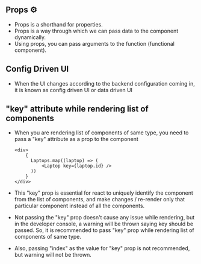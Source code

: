 <!-- Tech Zone App Design -->
<!-- https://excalidraw.com/#json=ISjPeH7jxdYkViFAPShCT,fM3eqk317S5AAlCTYhDY1Q -->

## Props ⚙

- Props is a shorthand for properties.
- Props is a way through which we can pass data to the component dynamically.
- Using props, you can pass arguments to the function (functional component).

## Config Driven UI

- When the UI changes according to the backend configuration coming in, it is known as config driven UI or data driven UI

## "key" attribute while rendering list of components

- When you are rendering list of components of same type, you need to pass a "key" attribute as a prop to the component

  ```
  <div>
      {
        Laptops.map((laptop) => (
            <Laptop key={laptop.id} />
        ))
      }
  </div>
  ```

- This "key" prop is essential for react to uniquely identify the component from the list of components, and make changes / re-render only that particular component instead of all the components.

- Not passing the "key" prop doesn't cause any issue while rendering, but in the developer console, a warning will be thrown saying key should be passed. So, it is recommended to pass "key" prop while rendering list of components of same type.

- Also, passing "index" as the value for "key" prop is not recommended, but warning will not be thrown.
